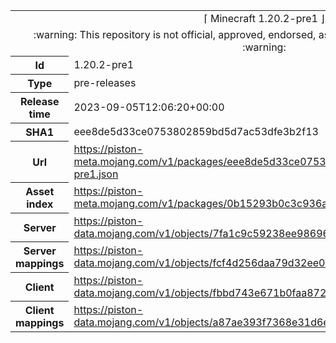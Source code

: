<html><table>
<tr><td colspan="2" align="center"><img width="0" height="0"><br/>⌈ Minecraft 1.20.2-pre1 ⌋<br/><img width="0" height="0"></td></tr>
<tr><td colspan="2" align="center"><img width="0" height="0"><br/>
:warning: This repository is not official, approved, endorsed, associated or connected with Mojang :warning:
<br/><img width="0" height="0"></td></tr>
<tr><th>Id</th><td>1.20.2-pre1</td></tr>
<tr><th>Type</th><td>pre-releases</td></tr>
<tr><th>Release time</th><td>2023-09-05T12:06:20+00:00</td></tr>
<tr><th>SHA1</th><td>eee8de5d33ce0753802859bd5d7ac53dfe3b2f13</td></tr>
<tr><th>Url</th><td><a href="https://piston-meta.mojang.com/v1/packages/eee8de5d33ce0753802859bd5d7ac53dfe3b2f13/1.20.2-pre1.json">https://piston-meta.mojang.com/v1/packages/eee8de5d33ce0753802859bd5d7ac53dfe3b2f13/1.20.2-pre1.json</a></td></tr>
<tr><th>Asset index</th><td><a href="https://piston-meta.mojang.com/v1/packages/0b15293b0c3c936afd2272e24a4f03744eed8e9d/7.json">https://piston-meta.mojang.com/v1/packages/0b15293b0c3c936afd2272e24a4f03744eed8e9d/7.json</a></td></tr>
<tr><th>Server</th><td><a href="https://piston-data.mojang.com/v1/objects/7fa1c9c59238ee98696da880d361d96c728dd9ea/server.jar">https://piston-data.mojang.com/v1/objects/7fa1c9c59238ee98696da880d361d96c728dd9ea/server.jar</a></td></tr>
<tr><th>Server mappings</th><td><a href="https://piston-data.mojang.com/v1/objects/fcf4d256daa79d32ee029604052c6ea5fa4193c2/server.txt">https://piston-data.mojang.com/v1/objects/fcf4d256daa79d32ee029604052c6ea5fa4193c2/server.txt</a></td></tr>
<tr><th>Client</th><td><a href="https://piston-data.mojang.com/v1/objects/fbbd743e671b0faa872be8ff8caab6189178912c/client.jar">https://piston-data.mojang.com/v1/objects/fbbd743e671b0faa872be8ff8caab6189178912c/client.jar</a></td></tr>
<tr><th>Client mappings</th><td><a href="https://piston-data.mojang.com/v1/objects/a87ae393f7368e31d6e130014e86872803cdd3f0/client.txt">https://piston-data.mojang.com/v1/objects/a87ae393f7368e31d6e130014e86872803cdd3f0/client.txt</a></td></tr>
</table></html>